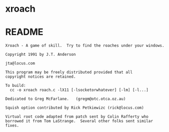 # xroach

# README 

    Xroach - A game of skill.  Try to find the roaches under your windows.
    
    Copyright 1991 by J.T. Anderson

    jta@locus.com
    
    This program may be freely distributed provided that all
    copyright notices are retained.

    To build:
      cc -o xroach roach.c -lX11 [-lsocketorwhatever] [-lm] [-l...]

    Dedicated to Greg McFarlane.   (gregm@otc.otca.oz.au)
    
    Squish option contributed by Rick Petkiewizc (rick@locus.com)
    
    Virtual root code adapted from patch sent by Colin Rafferty who
    borrowed it from Tom LaStrange.  Several other folks sent similar
    fixes.

